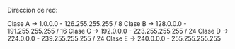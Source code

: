 Direccion de red:

Clase A -> 1.0.0.0 - 126.255.255.255        / 8
Clase B -> 128.0.0.0 - 191.255.255.255      / 16
Clase C -> 192.0.0.0 - 223.255.255.255      / 24
Clase D -> 224.0.0.0 - 239.255.255.255      / 24
Clase E -> 240.0.0.0 - 255.255.255.255      
